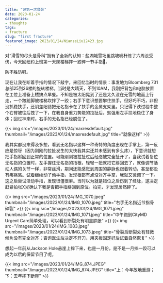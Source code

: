 ```yaml
---
title: "记第一次骨裂"
date: 2023-01-24
categories:
- thoughts
tags:
- fracture
slug: "first fracture"
featured_image: 2023/01/24/NianzeLiu12423.jpg
---
```


对“滑雪的尽头是骨科”拥有了全新的认知：盐湖城雪场里跳坡呲杆练了六周没受伤，今天回纽约上班第一天爬楼梯摔一跤碎一节手指🥲。 
<!--more-->

防不胜防呀。

现在让我在断着手指的情况下敲字，来回忆当时的情景：事发地为Bloomberg 731总部25到26楼的旋转楼梯。当时是大晴天，不到10AM，我刚把背包和电脑放置在工位上准备上楼搞点早餐。不知是被太阳晃到了还是太久没在无雪的地面上行走，一个踉跄脚被楼梯坎拌了一跤；右手下意识想要攀住扶手，但好巧不巧，非但没抓稳扶手，还阴差阳错把无名指卡在了扶手的金属支架里。只记得下跌过程中整个右臂被往后拽了一下，在我自身重力势能的拉扯后，勉强用左手扶地稳住了身体；回过神来时，右手的无名指已经脱位了。

{{< img src="/images/2023/01/24/maxresdefault.jpg" thumbnail="/images/2023/01/24/maxresdefault.jpg" title="就像这样" >}}

我其实都没来得及多想，看到无名指以这样一种奇特的角度出现在手掌上，第一反应是惊讶（因为刚刚的拉扯发生的太快我其实还并未感到有多么疼），下意识就想把手指掰回到正常的位置。可能刚刚被拉扯过后经络被完全扯开了，当我试着复位无名指的位置时，左手握住无名指的指根，轻轻一扭就把它掰回去了，就像调节活动人偶的关节一样，非常丝滑，期间还能感觉到周围的静脉也跟着转动，甚至都没有疼痛感。试着继续动了动手指，发现根部有点没对齐手掌，我就又微调了一下。这之后尝试活动手指，发现很僵很麻。当时以为就是错位之后伤到了经脉，遂决定赶紧拍张X光确认下我是否把手指掰回到原位。拍完，才发现居然碎了。

{{< img src="/images/2023/01/24/IMG_1070.jpeg" thumbnail="/images/2023/01/24/IMG_1070.jpeg" title="右手无名指近节指骨碎裂" >}}
{{< img src="/images/2023/01/24/IMG_1071.jpeg" thumbnail="/images/2023/01/24/IMG_1071.jpeg" title="中午跑到CityMD Urgent Care简单处理，可以看到断裂处有明显肿胀" >}}
{{< img src="/images/2023/01/24/IMG_1083.jpeg" thumbnail="/images/2023/01/24/IMG_1073.jpeg" title="骨裂后断裂处有轻微倾角没有完全对齐；咨询医生后决定不开刀，用夹板固定好后试着自然恢复" >}}

想起一年前从Jackson Hole悬崖上摔下来，也是一月份。是不是一月摔一跤可以成为以后的保留节目了呢。

{{< img src="/images/2023/01/24/IMG_874.JPEG" thumbnail="/images/2023/01/24/IMG_874.JPEG" title="上：今年故地重游；下：去年摔下断崖" >}}